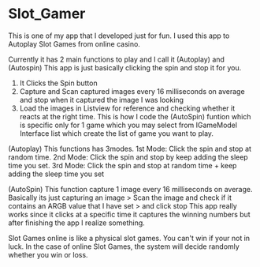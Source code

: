 # Slot_Gamer

This is one of my app that I developed just for fun. I used this app to Autoplay Slot Games from online casino.

Currently it has 2 main functions to play and I call it (Autoplay) and (Autospin)
This app is just basically clicking the spin and stop it for you.
1. It Clicks the Spin button 
2. Capture and Scan captured images every 16 milliseconds on average and stop when it captured the image I was looking
3. Load the images in Listview for reference and checking whether it reacts at the right time.
This is how I code the (AutoSpin) funtion which is specific only for 1 game which you may select from IGameModel Interface list which create the list of game you want to play.

(Autoplay) This functions has 3modes.
  1st Mode: Click the spin and stop at random time.
  2nd Mode: Click the spin and stop by keep adding the sleep time you set.
  3rd Mode: Click the spin and stop at random time + keep adding the sleep time you set
  
(AutoSpin) This function capture 1 image every 16 milliseconds on average.
Basically its just capturing an image > Scan the image and check if it contains an ARGB value that I have set > and click stop
This app really works since it clicks at a specific time it captures the winning numbers but after finishing the app I realize something.

Slot Games online is like a physical slot games. You can't win if your not in luck.
In the case of online Slot Games, the system will decide randomly whether you win or loss.

